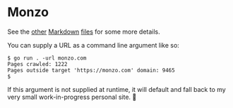 # Monzo

See the [other](DESIGN.md) [Markdown](SPEC.md) [files](NOTES.md) for some more details.

You can supply a URL as a command line argument like so:

``` shell
$ go run . -url monzo.com
Pages crawled: 1222
Pages outside target 'https://monzo.com' domain: 9465
$
```

If this argument is not supplied at runtime, it will default and fall back to my very small work-in-progress personal site. 🙂
